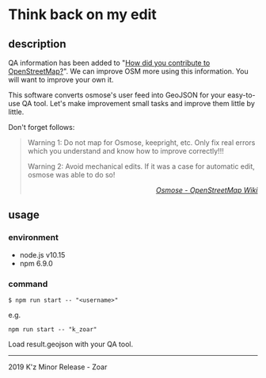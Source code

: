 # Think back on my edit

## description

QA information has been added to "[How did you contribute to OpenStreetMap?](http://hdyc.neis-one.org/)". We can improve OSM more using this information. You will want to improve your own it.

This software converts osmose's user feed into GeoJSON for your easy-to-use QA tool. Let's make improvement small tasks and improve them little by little.

Don't forget follows:

> Warning 1: Do not map for Osmose, keepright, etc. Only fix real errors which you understand and know how to improve correctly!!!
> 
> Warning 2: Avoid mechanical edits. If it was a case for automatic edit, osmose was able to do so!
> 
> <cite style="display:block;text-align:right;">[_Osmose - OpenStreetMap Wiki_](https://wiki.openstreetmap.org/wiki/Osmose)</cite>
 

## usage

### environment

- node.js v10.15
- npm 6.9.0

### command

```
$ npm run start -- "<username>"
```

e.g.

`npm run start -- "k_zoar"`

Load result.geojson with your QA tool.

---
2019 K'z Minor Release - Zoar